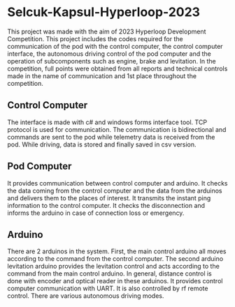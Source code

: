 # Selcuk-Kapsul-Hyperloop-2023

This project was made with the aim of 2023 Hyperloop Development Competition. This project includes the codes required for the communication of the pod with the control computer, the control computer interface, the autonomous driving control of the pod computer and the operation of subcomponents such as engine, brake and levitation. In the competition, full points were obtained from all reports and technical controls made in the name of communication and 1st place throughout the competition.

## Control Computer

The interface is made with c# and windows forms interface tool. TCP protocol is used for communication. The communication is bidirectional and commands are sent to the pod while telemetry data is received from the pod. While driving, data is stored and finally saved in csv version.

## Pod Computer

It provides communication between control computer and arduino. It checks the data coming from the control computer and the data from the arduinos and delivers them to the places of interest. It transmits the instant ping information to the control computer. It checks the disconnection and informs the arduino in case of connection loss or emergency.

## Arduino

There are 2 arduinos in the system. First, the main control arduino all moves according to the command from the control computer. The second arduino levitation arduino provides the levitation control and acts according to the command from the main control arduino. In general, distance control is done with encoder and optical reader in these arduinos. It provides control computer communication with UART. It is also controlled by rf remote control. There are various autonomous driving modes.
